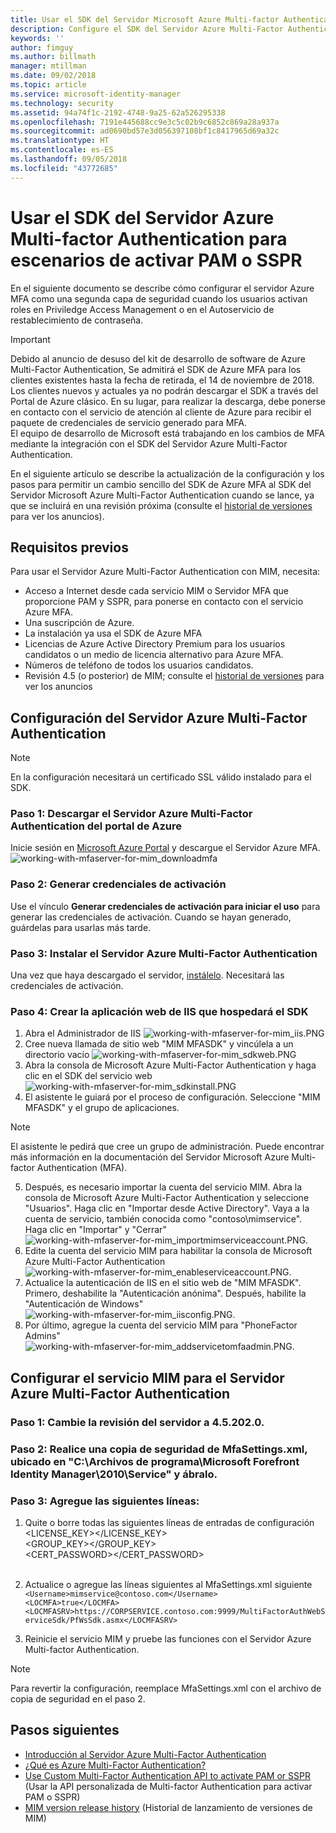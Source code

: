 ```yaml
---
title: Usar el SDK del Servidor Microsoft Azure Multi-factor Authentication para escenarios de activar PAM o SSPR | Microsoft Docs
description: Configure el SDK del Servidor Azure Multi-Factor Authentication como una segunda capa de seguridad cuando los usuarios activen roles en Privileged Access Management y en el Autoservicio de restablecimiento de contraseña.
keywords: ''
author: fimguy
ms.author: billmath
manager: mtillman
ms.date: 09/02/2018
ms.topic: article
ms.service: microsoft-identity-manager
ms.technology: security
ms.assetid: 94a74f1c-2192-4748-9a25-62a526295338
ms.openlocfilehash: 7191e445688cc9e3c5c02b9c6852c869a28a937a
ms.sourcegitcommit: ad0690bd57e3d056397108bf1c8417965d69a32c
ms.translationtype: HT
ms.contentlocale: es-ES
ms.lasthandoff: 09/05/2018
ms.locfileid: "43772685"
---
```

# <a name="use-azure-multi-factor-authentication-server-to-activate-pam-or-sspr"></a>Usar el SDK del Servidor Azure Multi-factor Authentication para escenarios de activar PAM o SSPR
En el siguiente documento se describe cómo configurar el servidor Azure MFA como una segunda capa de seguridad cuando los usuarios activan roles en Priviledge Access Management o en el Autoservicio de restablecimiento de contraseña.

> [!IMPORTANT]
> Debido al anuncio de desuso del kit de desarrollo de software de Azure Multi-Factor Authentication, Se admitirá el SDK de Azure MFA para los clientes existentes hasta la fecha de retirada, el 14 de noviembre de 2018. Los clientes nuevos y actuales ya no podrán descargar el SDK a través del Portal de Azure clásico. En su lugar, para realizar la descarga, debe ponerse en contacto con el servicio de atención al cliente de Azure para recibir el paquete de credenciales de servicio generado para MFA. <br> El equipo de desarrollo de Microsoft está trabajando en los cambios de MFA mediante la integración con el SDK del Servidor Azure Multi-Factor Authentication.

En el siguiente artículo se describe la actualización de la configuración y los pasos para permitir un cambio sencillo del SDK de Azure MFA al SDK del Servidor Microsoft Azure Multi-Factor Authentication cuando se lance, ya que se incluirá en una revisión próxima (consulte el [historial de versiones](/reference/version-history.md) para ver los anuncios). 

## <a name="prerequisites"></a>Requisitos previos

Para usar el Servidor Azure Multi-Factor Authentication con MIM, necesita:

- Acceso a Internet desde cada servicio MIM o Servidor MFA que proporcione PAM y SSPR, para ponerse en contacto con el servicio Azure MFA.
- Una suscripción de Azure.
- La instalación ya usa el SDK de Azure MFA
- Licencias de Azure Active Directory Premium para los usuarios candidatos o un medio de licencia alternativo para Azure MFA.
- Números de teléfono de todos los usuarios candidatos.
- Revisión 4.5 (o posterior) de MIM; consulte el [historial de versiones](/reference/version-history.md) para ver los anuncios

## <a name="azure-multi-factor-authentication-server-configuration"></a>Configuración del Servidor Azure Multi-Factor Authentication 
> [!NOTE] 
> En la configuración necesitará un certificado SSL válido instalado para el SDK. 

### <a name="step-1-download-azure-multi-factor-authentication-server-from-the-azure-portal"></a>Paso 1: Descargar el Servidor Azure Multi-Factor Authentication del portal de Azure 
Inicie sesión en [Microsoft Azure Portal](https://portal.azure.com/) y descargue el Servidor Azure MFA.
![working-with-mfaserver-for-mim_downloadmfa](media/working-with-mfaserver-for-mim/working-with-mfaserver-for-mim_downloadmfa.PNG)

### <a name="step-2-generate-activation-credentials"></a>Paso 2: Generar credenciales de activación
Use el vínculo **Generar credenciales de activación para iniciar el uso** para generar las credenciales de activación. Cuando se hayan generado, guárdelas para usarlas más tarde.

### <a name="step-3-install-the-azure-multi-factor-authentication-server"></a>Paso 3: Instalar el Servidor Azure Multi-Factor Authentication
Una vez que haya descargado el servidor, [instálelo](https://docs.microsoft.com/en-us/azure/active-directory/authentication/howto-mfaserver-deploy#install-and-configure-the-mfa-server).  Necesitará las credenciales de activación. 

### <a name="step-4-create-your-iis-web-application-that-will-host-the-sdk"></a>Paso 4: Crear la aplicación web de IIS que hospedará el SDK
1. Abra el Administrador de IIS ![working-with-mfaserver-for-mim_iis.PNG](media/working-with-mfaserver-for-mim/working-with-mfaserver-for-mim_iis.PNG)
2.  Cree nueva llamada de sitio web "MIM MFASDK" y vincúlela a un directorio vacío ![working-with-mfaserver-for-mim_sdkweb.PNG](media/working-with-mfaserver-for-mim/working-with-mfaserver-for-mim_sdkweb.PNG)
3. Abra la consola de Microsoft Azure Multi-Factor Authentication y haga clic en el SDK del servicio web ![working-with-mfaserver-for-mim_sdkinstall.PNG](media/working-with-mfaserver-for-mim/working-with-mfaserver-for-mim_sdkinstall.PNG)
4. El asistente le guiará por el proceso de configuración. Seleccione "MIM MFASDK" y el grupo de aplicaciones.

> [!NOTE] 
> El asistente le pedirá que cree un grupo de administración. Puede encontrar más información en la documentación del Servidor Microsoft Azure Multi-factor Authentication (MFA).

5. Después, es necesario importar la cuenta del servicio MIM. Abra la consola de Microsoft Azure Multi-Factor Authentication y seleccione "Usuarios". Haga clic en "Importar desde Active Directory". Vaya a la cuenta de servicio, también conocida como "contoso\mimservice". Haga clic en "Importar" y "Cerrar" ![working-with-mfaserver-for-mim_importmimserviceaccount.PNG](media/working-with-mfaserver-for-mim/working-with-mfaserver-for-mim_importmimserviceaccount.PNG). 
6. Edite la cuenta del servicio MIM para habilitar la consola de Microsoft Azure Multi-Factor Authentication ![working-with-mfaserver-for-mim_enableserviceaccount.PNG](media/working-with-mfaserver-for-mim/working-with-mfaserver-for-mim_enableserviceaccount.PNG).
7. Actualice la autenticación de IIS en el sitio web de "MIM MFASDK". Primero, deshabilite la "Autenticación anónima". Después, habilite la "Autenticación de Windows" ![working-with-mfaserver-for-mim_iisconfig.PNG](media/working-with-mfaserver-for-mim/working-with-mfaserver-for-mim_iisconfig.PNG).
8. Por último, agregue la cuenta del servicio MIM para "PhoneFactor Admins" ![working-with-mfaserver-for-mim_addservicetomfaadmin.PNG](media/working-with-mfaserver-for-mim/working-with-mfaserver-for-mim_addservicetomfaadmin.PNG).

## <a name="configuring-the-mim-service-for-azure-multi-factor-authentication-server"></a>Configurar el servicio MIM para el Servidor Azure Multi-Factor Authentication 

### <a name="step-1-patch-server-to-452020"></a>Paso 1: Cambie la revisión del servidor a 4.5.202.0.
 
### <a name="step-2-backup-and-open-the-mfasettingsxml-located-in-the-cprogram-filesmicrosoft-forefront-identity-manager2010service"></a>Paso 2: Realice una copia de seguridad de MfaSettings.xml, ubicado en "C:\Archivos de programa\Microsoft Forefront Identity Manager\2010\Service" y ábralo.

### <a name="step-3-update-the-following-lines"></a>Paso 3: Agregue las siguientes líneas:
1. Quite o borre todas las siguientes líneas de entradas de configuración <br>
<LICENSE_KEY></LICENSE_KEY><br>
<GROUP_KEY></GROUP_KEY><br>
<CERT_PASSWORD></CERT_PASSWORD><br>
<CertFilePath></CertFilePath><br>

2. Actualice o agregue las líneas siguientes al MfaSettings.xml siguiente <br>
`<Username>mimservice@contoso.com</Username>` <br>
`<LOCMFA>true</LOCMFA>`<br>
`<LOCMFASRV>https://CORPSERVICE.contoso.com:9999/MultiFactorAuthWebServiceSdk/PfWsSdk.asmx</LOCMFASRV>`

3. Reinicie el servicio MIM y pruebe las funciones con el Servidor Azure Multi-factor Authentication.

> [!NOTE] 
> Para revertir la configuración, reemplace MfaSettings.xml con el archivo de copia de seguridad en el paso 2.


## <a name="next-steps"></a>Pasos siguientes

-    [Introducción al Servidor Azure Multi-Factor Authentication](https://docs.microsoft.com/en-us/azure/active-directory/authentication/howto-mfaserver-deploy)
- [¿Qué es Azure Multi-Factor Authentication?](https://docs.microsoft.com/azure/multi-factor-authentication/multi-factor-authentication)
- [Use Custom Multi-Factor Authentication API to activate PAM or SSPR](Working-with-custommfaserver-for-mim.md) (Usar la API personalizada de Multi-factor Authentication para activar PAM o SSPR)
- [MIM version release history](./reference/version-history.md) (Historial de lanzamiento de versiones de MIM)